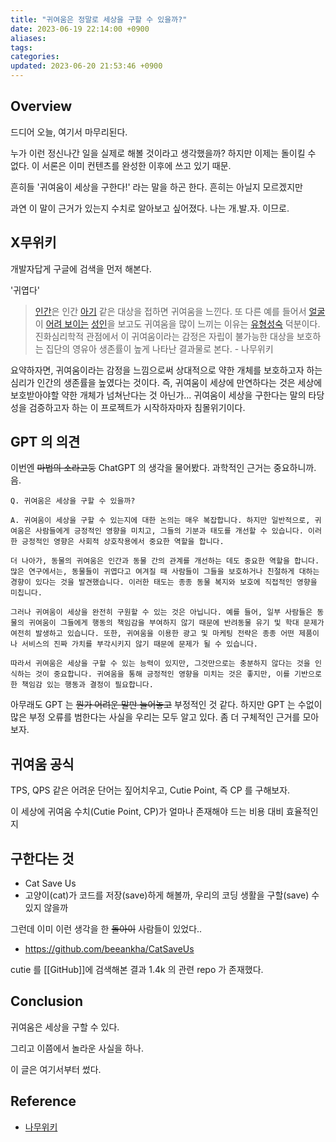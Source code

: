 ```yaml
---
title: "귀여움은 정말로 세상을 구할 수 있을까?"
date: 2023-06-19 22:14:00 +0900
aliases: 
tags: 
categories: 
updated: 2023-06-20 21:53:46 +0900
---
```


## Overview

드디어 오늘, 여기서 마무리된다.

누가 이런 정신나간 일을 실제로 해볼 것이라고 생각했을까? 하지만 이제는 돌이킬 수 없다. 이 서론은 이미 컨텐츠를 완성한 이후에 쓰고 있기 때문.

흔히들 '귀여움이 세상을 구한다!' 라는 말을 하곤 한다. 흔히는 아닐지 모르겠지만

과연 이 말이 근거가 있는지 수치로 알아보고 싶어졌다. 나는 개.발.자. 이므로.

## X무위키

개발자답게 구글에 검색을 먼저 해본다.

'귀엽다'

> [인간](https://namu.wiki/w/%EC%9D%B8%EA%B0%84 "인간")은 인간 [아기](https://namu.wiki/w/%EC%95%84%EA%B8%B0 "아기") 같은 대상을 접하면 귀여움을 느낀다. 또 다른 예를 들어서 [얼굴](https://namu.wiki/w/%EC%96%BC%EA%B5%B4 "얼굴")이 [어려 보이는](https://namu.wiki/w/%EB%8F%99%EC%95%88 "동안") [성인](https://namu.wiki/w/%EC%84%B1%EC%9D%B8 "성인")을 보고도 귀여움을 많이 느끼는 이유는 [유형성숙](https://namu.wiki/w/%EC%9C%A0%ED%98%95%EC%84%B1%EC%88%99 "유형성숙") 덕분이다. 진화심리학적 관점에서 이 귀여움이라는 감정은 자립이 불가능한 대상을 보호하는 집단의 영유아 생존률이 높게 나타난 결과물로 본다. - 나무위키

요약하자면, 귀여움이라는 감정을 느낌으로써 상대적으로 약한 개체를 보호하고자 하는 심리가 인간의 생존률을 높였다는 것이다. 즉, 귀여움이 세상에 만연하다는 것은 세상에 보호받아야할 약한 개체가 넘쳐난다는 것 아닌가... 귀여움이 세상을 구한다는 말의 타당성을 검증하고자 하는 이 프로젝트가 시작하자마자 침몰위기이다.

## GPT 의 의견

이번엔 ~~마법의 소라고둥~~ ChatGPT 의 생각을 물어봤다. 과학적인 근거는 중요하니까. 음.

```
Q. 귀여움은 세상을 구할 수 있을까?

A. 귀여움이 세상을 구할 수 있는지에 대한 논의는 매우 복잡합니다. 하지만 일반적으로, 귀여움은 사람들에게 긍정적인 영향을 미치고, 그들의 기분과 태도를 개선할 수 있습니다. 이러한 긍정적인 영향은 사회적 상호작용에서 중요한 역할을 합니다.

더 나아가, 동물의 귀여움은 인간과 동물 간의 관계를 개선하는 데도 중요한 역할을 합니다. 많은 연구에서는, 동물들이 귀엽다고 여겨질 때 사람들이 그들을 보호하거나 친절하게 대하는 경향이 있다는 것을 발견했습니다. 이러한 태도는 종종 동물 복지와 보호에 직접적인 영향을 미칩니다.

그러나 귀여움이 세상을 완전히 구원할 수 있는 것은 아닙니다. 예를 들어, 일부 사람들은 동물의 귀여움이 그들에게 행동의 책임감을 부여하지 않기 때문에 반려동물 유기 및 학대 문제가 여전히 발생하고 있습니다. 또한, 귀여움을 이용한 광고 및 마케팅 전략은 종종 어떤 제품이나 서비스의 진짜 가치를 부각시키지 않기 때문에 문제가 될 수 있습니다.

따라서 귀여움은 세상을 구할 수 있는 능력이 있지만, 그것만으로는 충분하지 않다는 것을 인식하는 것이 중요합니다. 귀여움을 통해 긍정적인 영향을 미치는 것은 좋지만, 이를 기반으로 한 책임감 있는 행동과 결정이 필요합니다.
```

아무래도 GPT 는 ~~뭔가 어려운 말만 늘어놓고~~ 부정적인 것 같다. 하지만 GPT 는 수없이 많은 부정 오류를 범한다는 사실을 우리는 모두 알고 있다. 좀 더 구체적인 근거를 모아보자.

## 귀여움 공식

TPS, QPS 같은 어려운 단어는 짚어치우고, Cutie Point, 즉 CP 를 구해보자.

이 세상에 귀여움 수치(Cutie Point, CP)가 얼마나 존재해야 드는 비용 대비 효율적인지

## 구한다는 것

- Cat Save Us
- 고양이(cat)가 코드를 저장(save)하게 해볼까, 우리의 코딩 생활을 구할(save) 수 있지 않을까

그런데 이미 이런 생각을 한 ~~돌아이~~ 사람들이 있었다..

- https://github.com/beeankha/CatSaveUs

cutie 를 [[GitHub]]에 검색해본 결과 1.4k 의 관련 repo 가 존재했다.

## Conclusion

귀여움은 세상을 구할 수 있다.

그리고 이쯤에서 놀라운 사실을 하나.

이 글은 여기서부터 썼다.

## Reference

- [나무위키](https://namu.wiki/w/%EA%B7%80%EC%97%BD%EB%8B%A4)
